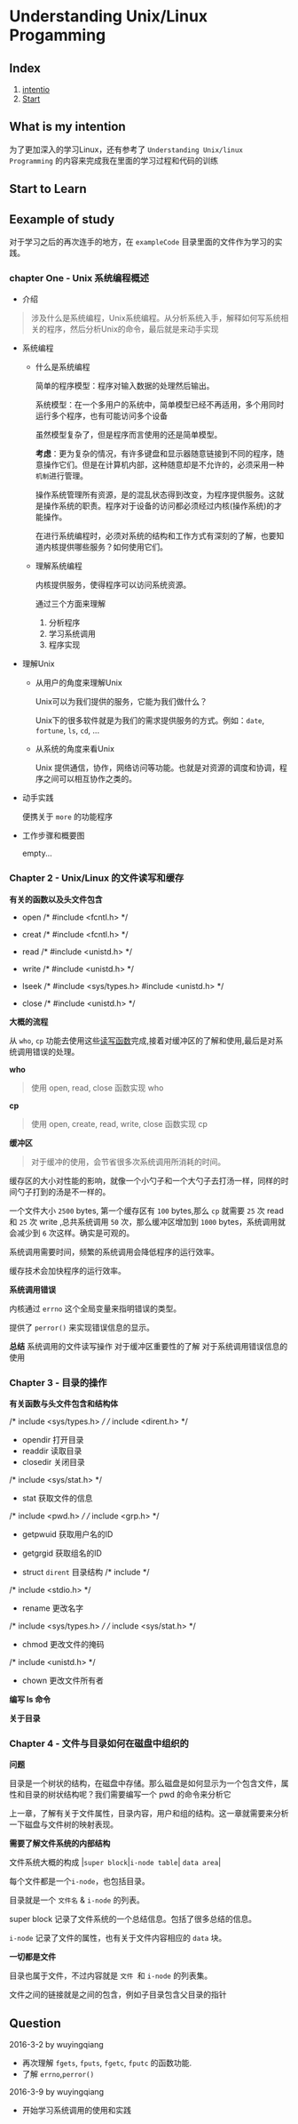 # Understanding Unix/Linux Progamming

## Index
 1. [intentio](#intention)
 2. [Start](#chapters)

## <span id="intention">What is my intention</span>
 为了更加深入的学习Linux，还有参考了 `Understanding Unix/linux Programming` 的内容来完成我在里面的学习过程和代码的训练

## <span id="chapters">Start to Learn</span>

## Eexample of study
    
   对于学习之后的再次连手的地方，在 `exampleCode` 目录里面的文件作为学习的实践。

### chapter One - Unix 系统编程概述
 - 介绍
   
 >  涉及什么是系统编程，Unix系统编程。从分析系统入手，解释如何写系统相关的程序，然后分析Unix的命令，最后就是来动手实现

 - 系统编程

   + 什么是系统编程
     
     简单的程序模型：程序对输入数据的处理然后输出。

     系统模型：在一个多用户的系统中，简单模型已经不再适用，多个用同时运行多个程序，也有可能访问多个设备

     虽然模型复杂了，但是程序而言使用的还是简单模型。

     **考虑**：更为复杂的情况，有许多键盘和显示器随意链接到不同的程序，随意操作它们。但是在计算机内部，这种随意却是不允许的，必须采用一种`机制`进行管理。

     操作系统管理所有资源，是的混乱状态得到改变，为程序提供服务。这就是操作系统的职责。程序对于设备的访问都必须经过内核(操作系统)的才能操作。

     在进行系统编程时，必须对系统的结构和工作方式有深刻的了解，也要知道内核提供哪些服务？如何使用它们。

   + 理解系统编程
    
     内核提供服务，使得程序可以访问系统资源。

     通过三个方面来理解
     
     1. 分析程序
     2. 学习系统调用
     3. 程序实现

 - 理解Unix

   + 从用户的角度来理解Unix
     
     Unix可以为我们提供的服务，它能为我们做什么？

     Unix下的很多软件就是为我们的需求提供服务的方式。例如：`date`, `fortune`, `ls`, `cd`, ...

   + 从系统的角度来看Unix
     
     Unix 提供通信，协作，网络访问等功能。也就是对资源的调度和协调，程序之间可以相互协作之类的。

 - 动手实践

   便携关于 `more` 的功能程序

 - 工作步骤和概要图
   
   empty...

### Chapter 2 - Unix/Linux 的文件读写和缓存

 **<span id="function">有关的函数以及头文件包含</span>**

 - open    /* #include <fcntl.h> */

 - creat   /* #include <fcntl.h> */

 - read    /* #include <unistd.h> */

 - write   /* #include <unistd.h> */

 - lseek   /* #include <sys/types.h> 
              #include <unistd.h> */

 - close   /* #include <unistd.h> */

 **大概的流程**

   从 `who`, `cp` 功能去使用这些[读写函数](#function)完成,接着对缓冲区的了解和使用,最后是对系统调用错误的处理。

 **who**
   
   > 使用 open, read, close 函数实现 who 


 **cp**
   
   > 使用 open, create, read, write, close 函数实现 cp  

 **缓冲区**

   > 对于缓冲的使用，会节省很多次系统调用所消耗的时间。

  缓存区的大小对性能的影响，就像一个小勺子和一个大勺子去打汤一样，同样的时间勺子打到的汤是不一样的。

  一个文件大小 `2500` bytes, 第一个缓存区有 `100` bytes,那么 `cp` 就需要 `25` 次 read  和 `25` 次 write ,总共系统调用 `50` 次，那么缓冲区增加到 `1000` bytes，系统调用就会减少到 `6` 次这样。确实是可观的。

  系统调用需要时间，频繁的系统调用会降低程序的运行效率。

  缓存技术会加快程序的运行效率。

 **系统调用错误**

   内核通过 `errno` 这个全局变量来指明错误的类型。

   提供了 `perror()` 来实现错误信息的显示。
 
 **总结**
   系统调用的文件读写操作
   对于缓冲区重要性的了解
   对于系统调用错误信息的使用
   
### Chapter 3 - 目录的操作

 **有关函数与头文件包含和结构体**

 /* include <sys/types.h> */
 /* include <dirent.h> */
 - opendir 打开目录
 - readdir 读取目录
 - closedir 关闭目录
 
 /* include <sys/stat.h> */ 
 - stat 获取文件的信息

 /* include <pwd.h> */
 /* include <grp.h> */
 - getpwuid 获取用户名的ID
 - getgrgid 获取组名的ID

 - struct `dirent` 目录结构 /* include <dirent> */

 /* include <stdio.h> */
 - rename 更改名字

 /* include <sys/types.h> */
 /* include <sys/stat.h> */
 - chmod 更改文件的掩码 

 /* include <unistd.h> */
 - chown 更改文件所有者

 **编写 ls 命令** 

 **关于目录**

### Chapter 4 - 文件与目录如何在磁盘中组织的

 **问题**

  目录是一个树状的结构，在磁盘中存储。那么磁盘是如何显示为一个包含文件，属性和目录的树状结构呢？我们需要编写一个 pwd 的命令来分析它

  上一章，了解有关于文件属性，目录内容，用户和组的结构。这一章就需要来分析一下磁盘与文件树的映射表现。

 **需要了解文件系统的内部结构**

   文件系统大概的构成 |`super block`|`i-node table`| `data area`|
  
   每个文件都是一个`i-node`，也包括目录。

   目录就是一个 `文件名` & `i-node` 的列表。

   super block 记录了文件系统的一个总结信息。包括了很多总结的信息。

   `i-node` 记录了文件的属性，也有关于文件内容相应的 `data` 块。

 **一切都是文件**

   目录也属于文件，不过内容就是 `文件 `和 `i-node` 的列表集。

   文件之间的链接就是之间的包含，例如子目录包含父目录的指针   
  
## <span id="log">Question</span>
2016-3-2 by wuyingqiang

  - 再次理解 `fgets`, `fputs`, `fgetc`, `fputc` 的函数功能. 
  - 了解 `errno`,`perror()`

2016-3-9 by wuyingqiang

  - 开始学习系统调用的使用和实践


